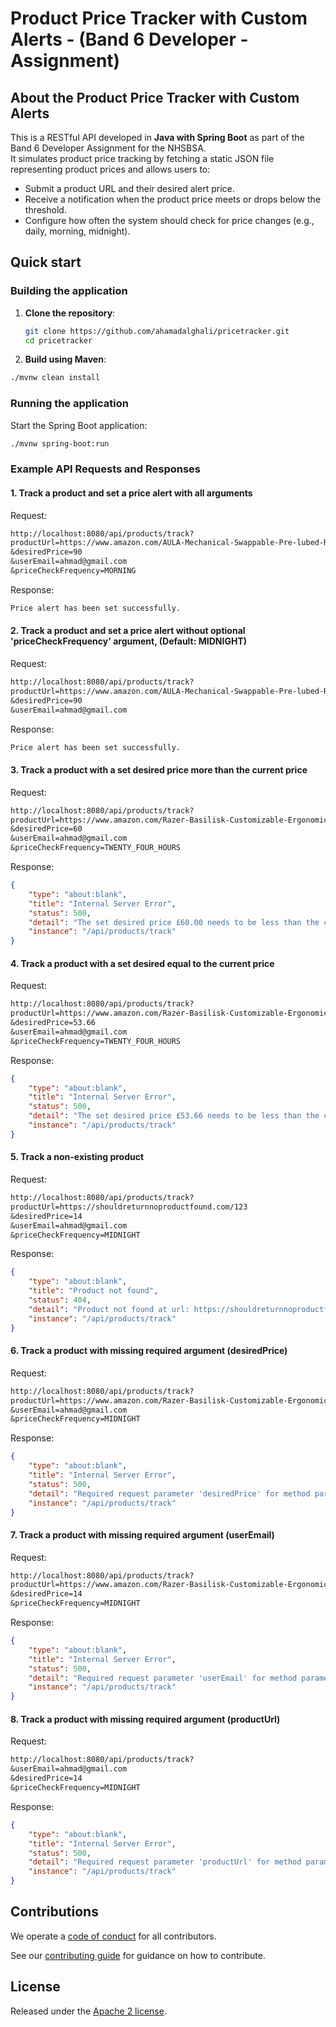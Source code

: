 # Product Price Tracker with Custom Alerts - (Band 6 Developer - Assignment)

## About the Product Price Tracker with Custom Alerts

This is a RESTful API developed in **Java with Spring Boot** as part of the Band 6 Developer Assignment for the NHSBSA.  
It simulates product price tracking by fetching a static JSON file representing product prices and allows users to:

- Submit a product URL and their desired alert price.
- Receive a notification when the product price meets or drops below the threshold.
- Configure how often the system should check for price changes (e.g., daily, morning, midnight).

## Quick start

### Building the application

1. **Clone the repository**:
   ```bash
   git clone https://github.com/ahamadalghali/pricetracker.git
   cd pricetracker
   ```
2. **Build using Maven**:
```bash
./mvnw clean install

```

### Running the application

Start the Spring Boot application:

```bash
./mvnw spring-boot:run
```

### Example API Requests and Responses

#### 1. Track a product and set a price alert with all arguments

Request:
```txt
http://localhost:8080/api/products/track?
productUrl=https://www.amazon.com/AULA-Mechanical-Swappable-Pre-lubed-Reaper/dp/B0D14N2QZF/ref=sr_1_1
&desiredPrice=90
&userEmail=ahmad@gmail.com
&priceCheckFrequency=MORNING

```

Response:

```txt
Price alert has been set successfully.
```

#### 2. Track a product and set a price alert without optional 'priceCheckFrequency' argument, (Default: MIDNIGHT)

Request:
```txt
http://localhost:8080/api/products/track?
productUrl=https://www.amazon.com/AULA-Mechanical-Swappable-Pre-lubed-Reaper/dp/B0D14N2QZF/ref=sr_1_1
&desiredPrice=90
&userEmail=ahmad@gmail.com
```

Response:

```txt
Price alert has been set successfully.
```

#### 3. Track a product with a set desired price more than the current price

Request:
```txt
http://localhost:8080/api/products/track?
productUrl=https://www.amazon.com/Razer-Basilisk-Customizable-Ergonomic-Gaming/dp/B09C13PZX7/ref=sr_1_4
&desiredPrice=60
&userEmail=ahmad@gmail.com
&priceCheckFrequency=TWENTY_FOUR_HOURS
```

Response:

```json
{
    "type": "about:blank",
    "title": "Internal Server Error",
    "status": 500,
    "detail": "The set desired price £60.00 needs to be less than the current product price (£53.66)",
    "instance": "/api/products/track"
}
```

#### 4. Track a product with a set desired equal to the current price

Request:
```txt
http://localhost:8080/api/products/track?
productUrl=https://www.amazon.com/Razer-Basilisk-Customizable-Ergonomic-Gaming/dp/B09C13PZX7/ref=sr_1_4
&desiredPrice=53.66
&userEmail=ahmad@gmail.com
&priceCheckFrequency=TWENTY_FOUR_HOURS
```

Response:

```json
{
    "type": "about:blank",
    "title": "Internal Server Error",
    "status": 500,
    "detail": "The set desired price £53.66 needs to be less than the current product price (£53.66)",
    "instance": "/api/products/track"
}
```

#### 5. Track a non-existing product

Request:
```txt
http://localhost:8080/api/products/track?
productUrl=https://shouldreturnnoproductfound.com/123
&desiredPrice=14
&userEmail=ahmad@gmail.com
&priceCheckFrequency=MIDNIGHT
```

Response:

```json
{
    "type": "about:blank",
    "title": "Product not found",
    "status": 404,
    "detail": "Product not found at url: https://shouldreturnnoproductfound.com/123",
    "instance": "/api/products/track"
}
```

#### 6. Track a product with missing required argument (desiredPrice)

Request:
```txt
http://localhost:8080/api/products/track?
productUrl=https://www.amazon.com/Razer-Basilisk-Customizable-Ergonomic-Gaming/dp/B09C13PZX7/ref=sr_1_4
&userEmail=ahmad@gmail.com
&priceCheckFrequency=MIDNIGHT
```

Response:

```json
{
    "type": "about:blank",
    "title": "Internal Server Error",
    "status": 500,
    "detail": "Required request parameter 'desiredPrice' for method parameter type Double is not present",
    "instance": "/api/products/track"
}
```

#### 7. Track a product with missing required argument (userEmail)

Request:
```txt
http://localhost:8080/api/products/track?
productUrl=https://www.amazon.com/Razer-Basilisk-Customizable-Ergonomic-Gaming/dp/B09C13PZX7/ref=sr_1_4
&desiredPrice=14
&priceCheckFrequency=MIDNIGHT
```

Response:

```json
{
    "type": "about:blank",
    "title": "Internal Server Error",
    "status": 500,
    "detail": "Required request parameter 'userEmail' for method parameter type String is not present",
    "instance": "/api/products/track"
}
```

#### 8. Track a product with missing required argument (productUrl)

Request:
```txt
http://localhost:8080/api/products/track?
&userEmail=ahmad@gmail.com
&desiredPrice=14
&priceCheckFrequency=MIDNIGHT
```

Response:

```json
{
    "type": "about:blank",
    "title": "Internal Server Error",
    "status": 500,
    "detail": "Required request parameter 'productUrl' for method parameter type String is not present",
    "instance": "/api/products/track"
}
```


## Contributions

We operate a [code of conduct](CODE_OF_CONDUCT.md) for all contributors.

See our [contributing guide](CONTRIBUTING.md) for guidance on how to contribute.

## License

Released under the [Apache 2 license](LICENCE.txt).
